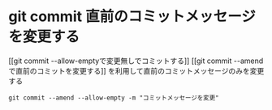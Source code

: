 # git commit 直前のコミットメッセージを変更する
[[git commit --allow-emptyで変更無しでコミットする]]
[[git commit --amendで直前のコミットを変更する]]
を利用して直前のコミットメッセージのみを変更する

`git commit --amend --allow-empty -m "コミットメッセージを変更"`